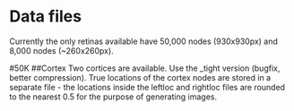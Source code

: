 # Data files
Currently the only retinas available have 50,000 nodes (930x930px) and 8,000 nodes (~260x260px).

#50K 
##Cortex
Two cortices are available. Use the _tight version (bugfix, better compression).
True locations of the cortex nodes are stored in a separate file - the locations inside the 
leftloc and rightloc files are rounded to the nearest 0.5 for the purpose of generating images.